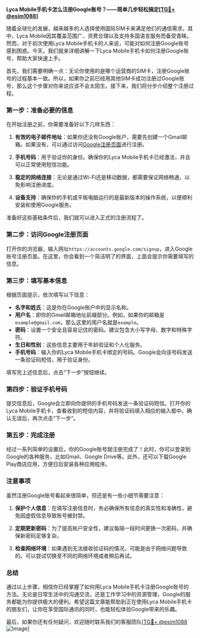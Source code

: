 **Lyca Mobile手机卡怎么注册Google账号？——简单几步轻松搞定[[TG💪+ @esim1088](https://t.me/s/esim1088)]**

随着全球化的发展，越来越多的人选择使用国际SIM卡来满足他们的通信需求。其中，Lyca Mobile因其覆盖范围广、资费合理以及支持多国语言服务而备受青睐。然而，对于初次使用Lyca Mobile手机卡的人来说，可能对如何注册Google账号感到困惑。今天，我们就来详细讲解一下Lyca Mobile手机卡如何注册Google账号，帮助大家快速上手。

首先，我们需要明确一点：无论你使用的是哪个运营商的SIM卡，注册Google账号的过程基本一致。所以，如果你之前已经用其他SIM卡成功注册过Google账号，那么这个步骤对你来说应该不会太陌生。接下来，我们将分步介绍整个注册过程。

### 第一步：准备必要的信息

在开始注册之前，你需要准备好以下几样东西：

1. **有效的电子邮件地址**：如果你还没有Google账户，需要先创建一个Gmail邮箱。如果没有，可以通过访问[Google注册页面](https://accounts.google.com/signup)进行注册。
   
2. **手机号码**：用于验证你的身份。确保你的Lyca Mobile手机卡已经激活，并且可以正常使用短信功能。

3. **稳定的网络连接**：无论是通过Wi-Fi还是移动数据，都需要保证网络畅通，以免影响注册进度。

4. **设备支持**：确保你的手机或平板电脑运行的是最新版本的操作系统，以便顺利安装和使用Google服务。

准备好这些基础条件后，我们就可以进入正式的注册流程了。

### 第二步：访问Google注册页面

打开你的浏览器，输入网址`https://accounts.google.com/signup`，进入Google账号注册页面。在这里，你会看到一个简洁明了的界面，上面会提示你需要填写的信息。

### 第三步：填写基本信息

根据页面提示，依次填写以下信息：

- **名字和姓氏**：这是你在Google账户中的显示名称。
- **用户名**：即你的Gmail邮箱地址前缀部分。例如，如果你的邮箱是`example@gmail.com`，那么这里的用户名就是`example`。
- **密码**：设置一个安全且容易记住的密码。建议包含大小写字母、数字和特殊字符。
- **生日和性别**：这些信息主要用于年龄验证和个人化服务。
- **手机号码**：输入你的Lyca Mobile手机卡绑定的号码。Google会向该号码发送一条验证码短信，用于验证身份。

填写完上述信息后，点击“下一步”按钮继续。

### 第四步：验证手机号码

提交信息后，Google会立即向你提供的手机号码发送一条验证码短信。打开你的Lyca Mobile手机卡，查看收到的短信内容，并将验证码填入相应的输入框中。确认无误后，再次点击“下一步”。

### 第五步：完成注册

经过一系列简单的设置后，你的Google账号就注册完成了！此时，你可以登录到Google的各种服务，比如Gmail、Google Drive等。此外，还可以下载Google Play商店应用，方便日后安装各种应用程序。

### 注意事项

虽然注册Google账号看起来很简单，但还是有一些小细节需要注意：

1. **保护个人信息**：在填写注册信息时，务必确保所有信息的真实性和准确性，避免因虚假信息导致账号被封禁。

2. **定期更新密码**：为了提高账户安全性，建议每隔一段时间更换一次密码，并确保新密码足够复杂。

3. **检查网络环境**：如果遇到无法接收验证码的情况，可能是由于网络问题导致的。可以尝试切换至不同的网络环境或者稍后再试。

### 总结

通过以上步骤，相信你已经掌握了如何用Lyca Mobile手机卡注册Google账号的方法。无论是日常生活中的沟通交流，还是工作学习中的资源管理，Google的服务都能为你提供极大的便利。希望这篇文章能帮助到正在使用Lyca Mobile手机卡的朋友们，让你在享受国际通讯的同时，也能轻松体验Google带来的乐趣。

最后，如果你还有任何疑问，欢迎随时联系我们的客服团队[[TG💪+ @esim1088](https://t.me/s/esim1088) ![Image](https://i.postimg.cc/4NQfJmqS/Snipaste-2025-05-13-00-14-12.png)]